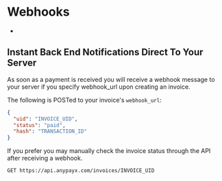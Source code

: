 # Webhooks

-

## Instant Back End Notifications Direct To Your Server

As soon as a payment is received you will receive a webhook message to your server if you specify webhook_url upon creating an invoice.

The following is POSTed to your invoice's `webhook_url`:

```json
{
  "uid": "INVOICE_UID",
  "status": "paid",
  "hash": "TRANSACTION_ID"
}
```

If you prefer you may manually check the invoice status through the API after receiving a webhook.

```
GET https://api.anypayx.com/invoices/INVOICE_UID
```